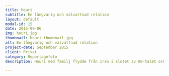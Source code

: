 ```yaml
---
title: Houri
subtitle: En långvarig och välvattnad relation
layout: default
modal-id: 15
date: 2015-09-06
img: houri.jpg
thumbnail: houri-thumbnail.jpg
alt: En långvarig och välvattnad relation
project-date: September 2015
client: Privat
category: Reportagefoto
description: Houri med familj flydde från Iran i slutet av 80-talet och hamnade så småningom i Kil där hon och maken startade ett kafé. Tavlan på väggen är från kaféet. Från den tiden har Houri också sina blommor som hon älskar att ta hand om. Blommorna får vatten två gånger i veckan berättar Houri och visar hur man bäst fördelar vattnet i de stora krukorna. Förra året, när hon besökte sin insjuknade make i Iran, fick växterna klara sig utan vatten i två veckor vilket höll på att ta kol på dem. Nu har de repat sig men saknar ännu några decimeter för att nå sin forna glans.

---
```

